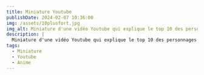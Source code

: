 ```yaml
---
title: Miniature Youtube
publishDate: 2024-02-07 10:36:00
img: /assets/10plusfort.jpg
img_alt: Miniature d'une vidéo Youtube qui explique le top 10 des personnages les plus forts dans les animés
description: |
  Miniature d'une vidéo Youtube qui explique le top 10 des personnages les plus forts dans les animés.
tags:
  - Miniature
  - Youtube
  - Anime
---
```


